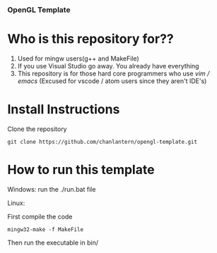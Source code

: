 ### OpenGL Template

# Who is this repository for??

1. Used for mingw users(g++ and MakeFile)
2. If you use Visual Studio go away. You already have everything
3. This repository is for those hard core programmers who use *vim / emacs* (Excused for vscode / atom users since they aren't IDE's)

# Install Instructions 

Clone the repository

```
git clone https://github.com/chanlantern/opengl-template.git
```

# How to run this template

Windows: run the ./run.bat file

Linux:

First compile the code

```
mingw32-make -f MakeFile
```

Then run the executable in bin/
